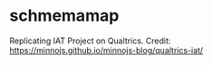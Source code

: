 # schmemamap

Replicating IAT Project on Qualtrics.
Credit: https://minnojs.github.io/minnojs-blog/qualtrics-iat/ 
